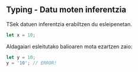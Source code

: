 ## Typing - Datu moten inferentzia

TSek datuen inferentzia erabiltzen du esleipenetan.

```typescript
let x = 10;
```

Aldagaiari esleitutako balioaren mota ezartzen zaio:

```typescript
let y = 10;
y = '10'; // ERROR!
```







